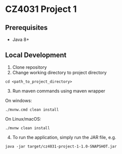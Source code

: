 # CZ4031 Project 1
## Prerequisites
- Java 8+
## Local Development
1. Clone repository
2. Change working directory to project directory
```
cd <path_to_project_directory>
```
3. Run maven commands using maven wrapper   

On windows:
```
./mvnw.cmd clean install
```
On Linux/macOS:
```
./mvnw clean install
```
4. To run the application, simply run the JAR file, e.g.
```
java -jar target/cz4031-project-1-1.0-SNAPSHOT.jar
```